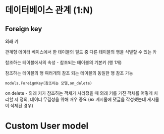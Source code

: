 # 데이터베이스 관계 (1:N)

## Foreign key

외래 키

관계형 데이터 베이스에서 한 테이블의 필드 중 다른 테이블의 행을 식별할 수 있는 카

참조하는 테이블에서의  속성 - 참조되는 테이블의 기본키 (행 1개)

참조하는 테이블의 행 여러개의 참조 되는 테이블의 동일한 행 참조 가능

`models.ForeignKey(참조하는 모델,on_delete)`

on delete - 외래 키가 참조하는 객체가 사라졌을 때 외래 키를 가진 객체를 어떻게 처리할 지 정의, 데이터 무결성을 위해 매우 중요 (ex 게시물에 댓글을 작성했는데 게시물이 삭제된 경우)

# Custom User model

